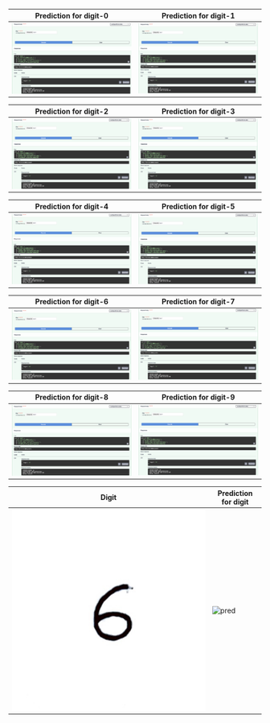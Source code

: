 |Prediction for digit-0|Prediction for digit-1|
|--------|--------|
|![0](https://github.com/AswinBalamurugan/MNIST_API/blob/main/predictions/task2/pred-task2-0.png)|![1](https://github.com/AswinBalamurugan/MNIST_API/blob/main/predictions/task2/pred-task2-1.png)|

|Prediction for digit-2|Prediction for digit-3|
|--------|--------|
|![2](https://github.com/AswinBalamurugan/MNIST_API/blob/main/predictions/task2/pred-task2-2.png)|![3](https://github.com/AswinBalamurugan/MNIST_API/blob/main/predictions/task2/pred-task2-3.png)|

|Prediction for digit-4|Prediction for digit-5|
|--------|--------|
|![4](https://github.com/AswinBalamurugan/MNIST_API/blob/main/predictions/task2/pred-task2-4.png)|![5](https://github.com/AswinBalamurugan/MNIST_API/blob/main/predictions/task2/pred-task2-5.png)|

|Prediction for digit-6|Prediction for digit-7|
|--------|--------|
|![6](https://github.com/AswinBalamurugan/MNIST_API/blob/main/predictions/task2/pred-task2-6.png)|![7](https://github.com/AswinBalamurugan/MNIST_API/blob/main/predictions/task2/pred-task2-7.png)|

|Prediction for digit-8|Prediction for digit-9|
|--------|--------|
|![8](https://github.com/AswinBalamurugan/MNIST_API/blob/main/predictions/task2/pred-task2-8.png)|![9](https://github.com/AswinBalamurugan/MNIST_API/blob/main/predictions/task2/pred-task2-9.png)|

|Digit|Prediction for digit|
|--------|---------|
|![img](https://github.com/AswinBalamurugan/MNIST_API/blob/main/images/task2/digit.jpeg)|![pred]()|
